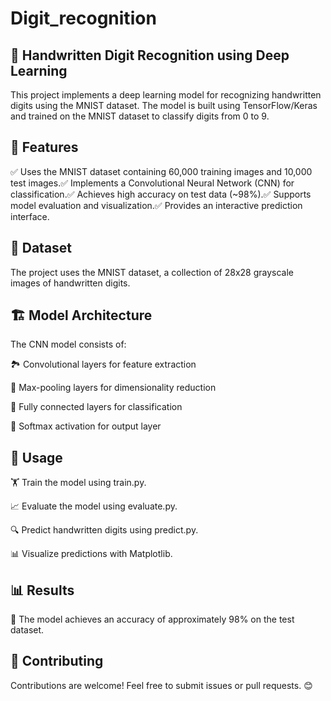 # Digit_recognition
## 📝 Handwritten Digit Recognition using Deep Learning

This project implements a deep learning model for recognizing handwritten digits using the MNIST dataset. The model is built using TensorFlow/Keras and trained on the MNIST dataset to classify digits from 0 to 9.

## 🚀 Features

✅ Uses the MNIST dataset containing 60,000 training images and 10,000 test images.✅ Implements a Convolutional Neural Network (CNN) for classification.✅ Achieves high accuracy on test data (~98%).✅ Supports model evaluation and visualization.✅ Provides an interactive prediction interface.

## 📂 Dataset

The project uses the MNIST dataset, a collection of 28x28 grayscale images of handwritten digits.

## 🏗 Model Architecture

The CNN model consists of:

🏞 Convolutional layers for feature extraction

📏 Max-pooling layers for dimensionality reduction

🔗 Fully connected layers for classification

🔢 Softmax activation for output layer

## 🎯 Usage

🏋️ Train the model using train.py.

📈 Evaluate the model using evaluate.py.

🔍 Predict handwritten digits using predict.py.

📊 Visualize predictions with Matplotlib.

## 📊 Results

📌 The model achieves an accuracy of approximately 98% on the test dataset.

## 🤝 Contributing

Contributions are welcome! Feel free to submit issues or pull requests. 😊
